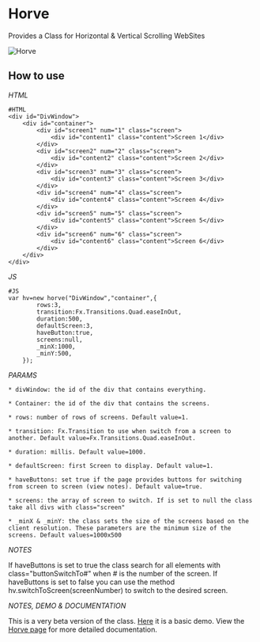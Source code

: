 Horve
==================

Provides a Class for Horizontal & Vertical Scrolling WebSites

![Horve](http://eqepa.com/wp-content/uploads/2010/02/horve-logo1-200x57.png)
 
How to use
----------

*HTML*

	#HTML
	<div id="DivWindow">
		<div id="container">
			<div id="screen1" num="1" class="screen">
				<div id="content1" class="content">Screen 1</div>
			</div>
			<div id="screen2" num="2" class="screen">
				<div id="content2" class="content">Screen 2</div>
			</div>
			<div id="screen3" num="3" class="screen">
				<div id="content3" class="content">Screen 3</div>
			</div>
			<div id="screen4" num="4" class="screen">
				<div id="content4" class="content">Screen 4</div>
			</div>
			<div id="screen5" num="5" class="screen">
				<div id="content5" class="content">Screen 5</div>
			</div>
			<div id="screen6" num="6" class="screen">
				<div id="content6" class="content">Screen 6</div>
			</div>
		</div>
	</div>

*JS*

	#JS
    var hv=new horve("DivWindow","container",{
			rows:3, 
			transition:Fx.Transitions.Quad.easeInOut,
			duration:500,
			defaultScreen:3,
			haveButton:true,
			screens:null,
			_minX:1000,
			_minY:500,
		});


*PARAMS*

    * divWindow: the id of the div that contains everything.
	
    * Container: the id of the div that contains the screens.
	
    * rows: number of rows of screens. Default value=1.
	
    * transition: Fx.Transition to use when switch from a screen to another. Default value=Fx.Transitions.Quad.easeInOut.
	
    * duration: millis. Default value=1000.
	
    * defaultScreen: first Screen to display. Default value=1.
	
	* haveButtons: set true if the page provides buttons for switching from screen to screen (view notes). Default value=true.
	
	* screens: the array of screen to switch. If is set to null the class take all divs with class="screen"
	
	* _minX & _minY: the class sets the size of the screens based on the client resolution. These parameters are the minimum size of the screens. Default values=1000x500
	
*NOTES*

If haveButtons is set to true the class search for all elements with class="buttonSwitchTo#" when # is the number of the screen.
If haveButtons is set to false you can use the method hv.switchToScreen(screenNumber) to switch to the desired screen.

*NOTES, DEMO & DOCUMENTATION*

This is a very beta version of the class.
[Here](http://eqepa.com/Playground/Mootools/Horve/Example/demo.html) it is a basic demo.
View the [Horve page](http://eqepa.com/projects/mootools-plugins/horve-mootools-horizontal-vertical-scroll-websites/) for more detailed documentation.